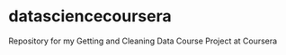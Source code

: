 datasciencecoursera
===================

Repository for my Getting and Cleaning Data Course Project at Coursera
